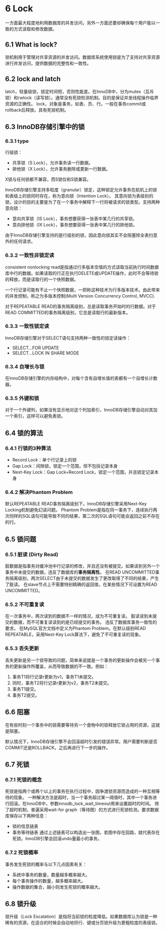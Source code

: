 # 6 Lock

一方面最大程度地利用数据库的并发访问，另外一方面还要却确保每个用户能以一致的方式读取和修改数据。

## 6.1 What is lock?

锁机制用于管理对共享资源的并发访问。数据库系统使用锁是为了支持对共享资源进行并发访问，提供数据的完整性和一致性。

## 6.2 lock and latch

latch，轻量级锁，锁定时间短，否则性能差。在InnoDB中，分为mutex（互斥锁）和rwlock（读写锁）。通常没有死锁检测机制。目的是保证并发线程操作临界资源的正确性。
lock，对象是事务，如表、页、行。一般在事务commit或rollback后释放。具有死锁机制。

## 6.3 InnoDB存储引擎中的锁

### 6.3.1 type

行级锁：

* 共享锁（S Lock），允许事务读一行数据。
* 排他锁（X Lock），允许事务删除或更新一行数据。

X锁与任何锁都不兼容，而S锁仅和S锁兼容。

InnoDB存储引擎支持多粒度（granular）锁定，这种锁定允许事务在航机上的锁和表级上的锁同时存在，称为意向锁（Intention Lock）。
其意向锁为表级别的锁，设计的目的主要是为了在一个事务中解释下一行将被请求的锁类型。支持两种意向锁：

* 意向共享锁（IS Lock），事务想要获得一张表中某几行的共享锁。
* 意向排他锁（IX Lock），事务想要获得一张表中某几行的排他锁。

由于InnoDB存储引擎支持的是行级别的锁，因此意向锁其实不会阻塞除全表扫意外的任何请求。

### 6.3.2 一致性非锁定读

consistent nonlocking read是指通过行多版本空值的方式读取当前执行时间数据库中行的数据。如果读取的行正在执行DELETE或UPDATE操作，此时不会等待锁的释放，而是读取行的一个快照数据。

一个行记录可能有不止一个快照数据，一把称这种技术为行多版本技术。由此带来的并发控制，称之为多版本控制(Multi Version Concurrency Control, MVCC).

对于REPEATABLE READ的事务隔离级别，总是读取事务开始时的行数据。对于READ COMMITTED的事务隔离级别，它总是读取行的最新版本。

### 6.3.3 一致性锁定读

InnoDB存储引擎对于SELECT语句支持两种一致性的锁定读操作：

* SELECT...FOR UPDATE
* SELECT...LOCK IN SHARE MODE

### 6.3.4 自增长与锁

在InnoDB存储引擎的内存结构中，对每个含有自增长值的表都有一个自增长计数器。

### 6.3.5 外键和锁

对于一个外键列，如果没有显示地对这个列加索引，InnoDB存储引擎自动对其加一个索引，这样可以避免表锁。

## 6.4 锁的算法

### 6.4.1 行锁的3种算法

* Record Lock：单个行记录上的锁
* Gap Lock：间隙锁，锁定一个范围，但不包括记录本身
* Next-Key Lock：Gap Lock+Record Lock，锁定一个范围，并且锁定记录本身

### 6.4.2 解决Phantom Problem

默认REPEATABLE READ事务隔离级别下，InnoDB存储引擎采用Next-Key Locking机制避免幻读问题。
Phantom Problem是指在同一事务下，连续执行两次同样的SQL语句可能导致不同的结果，第二次的SQL语句可能会返回之前不存在的行。

## 6.5 锁问题

### 6.5.1 脏读 (Dirty Read)

脏数据是指事务对缓冲池中行记录的修改，并且还没有被提交。如果读到另外一个事务中未提交的数据，违反了数据库的**事务隔离性**。
在READ UNCOMMITTED事务隔离级别，两次SELECT由于未提交的数据发生了更改取得了不同的结果，产生了脏读。
在slave节点上不需要特别精确的返回值，在某些情况下可设置为READ UNCOMMITTED。

### 6.5.2 不可重复读

在一次事务中，两次读到的数据不一样的情况，成为不可重复读。
脏读读到未提交的数据，而不可重复读读到的是已经提交的事务。
违反了数据库事务一致性的要求。
在MySQL官方文档中定义为Phantom Problem。在默认级别READ REPEATABLE，采用Next-Key Lock算法下，避免了不可重复读的现象。

### 6.5.3 丢失更新

丢失更新是另一个锁导致的问题，简单来说就是一个事务的更新操作会被另一个事务的更新操作所覆盖，从而导致数据的不一致。例如：

1. 事务T1将行记录r更新为v1，事务T1未提交。
2. 同时，事务T2将行记录r更新为v2，事务T2未提交。
3. 事务T1提交。
4. 事务T2提交。

## 6.6 阻塞

在有些时刻一个事务中的锁需要等待另一个食物中的锁释放它锁占用的资源，这就是阻塞。

默认情况下，InnoDB存储引擎不会回滚超时引发的错误异常。用户需要判断是否COMMIT还是ROLLBACK，之后再进行下一步的操作。

## 6.7 死锁

### 6.7.1 死锁的概念

死锁是指两个或两个以上的事务在执行过程中，因争渡锁资源而造成的一种互相等待的现象。
一种解决方法是超时，当一个事务超过某一阈值时，其中一个事务进行回滚。在InnoDB中，参数innodb_lock_wait_timeout用来设置超时的时间。
除了超时机制，普遍采用wait-for graph（等待图）的方式进行死锁检测。要求数据库保存以下两种信息：

* 锁的信息链表
* 事务等待链表
通过上述链表可以构造出一张图，若图中存在回路，就代表存在死锁。InnoDB引擎会回滚undo量最小的事务。

### 6.7.2 死锁概率

事务发生死锁的概率与以下几点因素有关：

* 系统中事务的数量，数量越多概率越大。
* 每个事务操作的数量，越多概率越大。
* 操作数据的集合，越小则发生死锁的概率越大。

## 6.8 锁升级

锁升级（Lock Escalation）是指将当前锁的粒度降低。如果数据库认为锁是一种稀有的资源，在适合的时候会自动地将行、键或分页锁升级为更粗粒度的表级锁。
